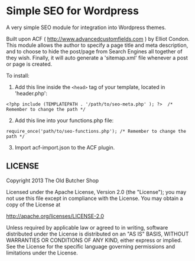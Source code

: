 Simple SEO for Wordpress
========================

A very simple SEO module for integration into Wordpress themes.

Built upon ACF ( http://www.advancedcustomfields.com ) by Elliot Condon. This module allows the author to specify a page title and meta description, and to choose to hide the post/page from Search Engines all together of they wish. Finally, it will auto generate a 'sitemap.xml' file whenever a post or page is created.

To install:

1. Add this line inside the ```<head>``` tag of your template, located in 'header.php': 

```
<?php include (TEMPLATEPATH . '/path/to/seo-meta.php' ); ?>  /* Remember to change the path */
```

2. Add this line into your functions.php file:

```
require_once('path/to/seo-functions.php'); /* Remember to change the path */
```

3. Import acf-import.json to the ACF plugin.


LICENSE
-------------------------------------------

Copyright 2013 The Old Butcher Shop

Licensed under the Apache License, Version 2.0 (the "License");
you may not use this file except in compliance with the License.
You may obtain a copy of the License at

http://apache.org/licenses/LICENSE-2.0

Unless required by applicable law or agreed to in writing, software
distributed under the License is distributed on an "AS IS" BASIS,
WITHOUT WARRANTIES OR CONDITIONS OF ANY KIND, either express or implied.
See the License for the specific language governing permissions and
limitations under the License.